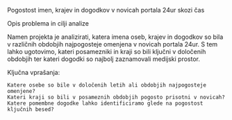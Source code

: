 Pogostost imen, krajev in dogodkov v novicah portala 24ur skozi čas

Opis problema in cilji analize

Namen projekta je analizirati, katera imena oseb, krajev in dogodkov so bila v različnih obdobjih najpogosteje omenjena v novicah portala 24ur. S tem lahko ugotovimo, kateri posamezniki in kraji so bili ključni v določenih obdobjih ter kateri dogodki so najbolj zaznamovali medijski prostor.

Ključna vprašanja:

    Katere osebe so bile v določenih letih ali obdobjih najpogosteje omenjene?
    Kateri kraji so bili v posameznih obdobjih pogosto prisotni v novicah?
    Katere pomembne dogodke lahko identificiramo glede na pogostost ključnih besed?
